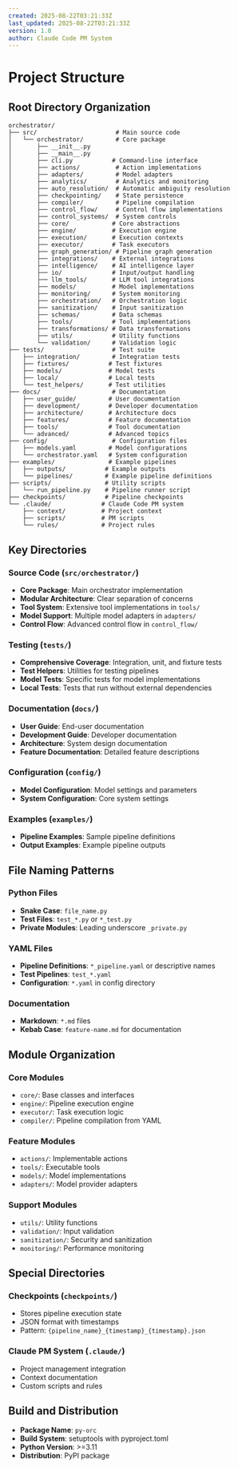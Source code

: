 ```yaml
---
created: 2025-08-22T03:21:33Z
last_updated: 2025-08-22T03:21:33Z
version: 1.0
author: Claude Code PM System
---
```


# Project Structure

## Root Directory Organization

```
orchestrator/
├── src/                      # Main source code
│   └── orchestrator/         # Core package
│       ├── __init__.py
│       ├── __main__.py
│       ├── cli.py           # Command-line interface
│       ├── actions/          # Action implementations
│       ├── adapters/         # Model adapters
│       ├── analytics/        # Analytics and monitoring
│       ├── auto_resolution/  # Automatic ambiguity resolution
│       ├── checkpointing/    # State persistence
│       ├── compiler/         # Pipeline compilation
│       ├── control_flow/     # Control flow implementations
│       ├── control_systems/  # System controls
│       ├── core/            # Core abstractions
│       ├── engine/          # Execution engine
│       ├── execution/       # Execution contexts
│       ├── executor/        # Task executors
│       ├── graph_generation/ # Pipeline graph generation
│       ├── integrations/    # External integrations
│       ├── intelligence/    # AI intelligence layer
│       ├── io/              # Input/output handling
│       ├── llm_tools/       # LLM tool integrations
│       ├── models/          # Model implementations
│       ├── monitoring/      # System monitoring
│       ├── orchestration/   # Orchestration logic
│       ├── sanitization/    # Input sanitization
│       ├── schemas/         # Data schemas
│       ├── tools/           # Tool implementations
│       ├── transformations/ # Data transformations
│       ├── utils/           # Utility functions
│       └── validation/      # Validation logic
├── tests/                   # Test suite
│   ├── integration/         # Integration tests
│   ├── fixtures/           # Test fixtures
│   ├── models/             # Model tests
│   ├── local/              # Local tests
│   └── test_helpers/       # Test utilities
├── docs/                    # Documentation
│   ├── user_guide/         # User documentation
│   ├── development/        # Developer documentation
│   ├── architecture/       # Architecture docs
│   ├── features/           # Feature documentation
│   ├── tools/              # Tool documentation
│   └── advanced/           # Advanced topics
├── config/                  # Configuration files
│   ├── models.yaml         # Model configurations
│   └── orchestrator.yaml   # System configuration
├── examples/               # Example pipelines
│   ├── outputs/           # Example outputs
│   └── pipelines/         # Example pipeline definitions
├── scripts/               # Utility scripts
│   └── run_pipeline.py    # Pipeline runner script
├── checkpoints/           # Pipeline checkpoints
└── .claude/              # Claude Code PM system
    ├── context/          # Project context
    ├── scripts/          # PM scripts
    └── rules/            # Project rules

```

## Key Directories

### Source Code (`src/orchestrator/`)
- **Core Package**: Main orchestrator implementation
- **Modular Architecture**: Clear separation of concerns
- **Tool System**: Extensive tool implementations in `tools/`
- **Model Support**: Multiple model adapters in `adapters/`
- **Control Flow**: Advanced control flow in `control_flow/`

### Testing (`tests/`)
- **Comprehensive Coverage**: Integration, unit, and fixture tests
- **Test Helpers**: Utilities for testing pipelines
- **Model Tests**: Specific tests for model implementations
- **Local Tests**: Tests that run without external dependencies

### Documentation (`docs/`)
- **User Guide**: End-user documentation
- **Development Guide**: Developer documentation
- **Architecture**: System design documentation
- **Feature Documentation**: Detailed feature descriptions

### Configuration (`config/`)
- **Model Configuration**: Model settings and parameters
- **System Configuration**: Core system settings

### Examples (`examples/`)
- **Pipeline Examples**: Sample pipeline definitions
- **Output Examples**: Example pipeline outputs

## File Naming Patterns

### Python Files
- **Snake Case**: `file_name.py`
- **Test Files**: `test_*.py` or `*_test.py`
- **Private Modules**: Leading underscore `_private.py`

### YAML Files
- **Pipeline Definitions**: `*_pipeline.yaml` or descriptive names
- **Test Pipelines**: `test_*.yaml`
- **Configuration**: `*.yaml` in config directory

### Documentation
- **Markdown**: `*.md` files
- **Kebab Case**: `feature-name.md` for documentation

## Module Organization

### Core Modules
- `core/`: Base classes and interfaces
- `engine/`: Pipeline execution engine
- `executor/`: Task execution logic
- `compiler/`: Pipeline compilation from YAML

### Feature Modules
- `actions/`: Implementable actions
- `tools/`: Executable tools
- `models/`: Model implementations
- `adapters/`: Model provider adapters

### Support Modules
- `utils/`: Utility functions
- `validation/`: Input validation
- `sanitization/`: Security and sanitization
- `monitoring/`: Performance monitoring

## Special Directories

### Checkpoints (`checkpoints/`)
- Stores pipeline execution state
- JSON format with timestamps
- Pattern: `{pipeline_name}_{timestamp}_{timestamp}.json`

### Claude PM System (`.claude/`)
- Project management integration
- Context documentation
- Custom scripts and rules

## Build and Distribution
- **Package Name**: `py-orc`
- **Build System**: setuptools with pyproject.toml
- **Python Version**: >=3.11
- **Distribution**: PyPI package